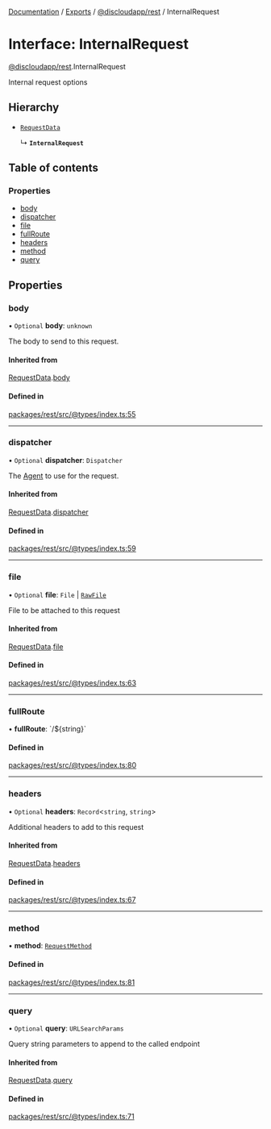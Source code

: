 [Documentation](../README.md) / [Exports](../modules.md) / [@discloudapp/rest](../modules/discloudapp_rest.md) / InternalRequest

# Interface: InternalRequest

[@discloudapp/rest](../modules/discloudapp_rest.md).InternalRequest

Internal request options

## Hierarchy

- [`RequestData`](discloudapp_rest.RequestData.md)

  ↳ **`InternalRequest`**

## Table of contents

### Properties

- [body](discloudapp_rest.InternalRequest.md#body)
- [dispatcher](discloudapp_rest.InternalRequest.md#dispatcher)
- [file](discloudapp_rest.InternalRequest.md#file)
- [fullRoute](discloudapp_rest.InternalRequest.md#fullroute)
- [headers](discloudapp_rest.InternalRequest.md#headers)
- [method](discloudapp_rest.InternalRequest.md#method)
- [query](discloudapp_rest.InternalRequest.md#query)

## Properties

### body

• `Optional` **body**: `unknown`

The body to send to this request.

#### Inherited from

[RequestData](discloudapp_rest.RequestData.md).[body](discloudapp_rest.RequestData.md#body)

#### Defined in

[packages/rest/src/@types/index.ts:55](https://github.com/discloud/discloud.app/blob/78281f4/packages/rest/src/@types/index.ts#L55)

___

### dispatcher

• `Optional` **dispatcher**: `Dispatcher`

The [Agent](https://undici.nodejs.org/#/docs/api/Agent) to use for the request.

#### Inherited from

[RequestData](discloudapp_rest.RequestData.md).[dispatcher](discloudapp_rest.RequestData.md#dispatcher)

#### Defined in

[packages/rest/src/@types/index.ts:59](https://github.com/discloud/discloud.app/blob/78281f4/packages/rest/src/@types/index.ts#L59)

___

### file

• `Optional` **file**: `File` \| [`RawFile`](discloud_app.RawFile.md)

File to be attached to this request

#### Inherited from

[RequestData](discloudapp_rest.RequestData.md).[file](discloudapp_rest.RequestData.md#file)

#### Defined in

[packages/rest/src/@types/index.ts:63](https://github.com/discloud/discloud.app/blob/78281f4/packages/rest/src/@types/index.ts#L63)

___

### fullRoute

• **fullRoute**: \`/$\{string}\`

#### Defined in

[packages/rest/src/@types/index.ts:80](https://github.com/discloud/discloud.app/blob/78281f4/packages/rest/src/@types/index.ts#L80)

___

### headers

• `Optional` **headers**: `Record`\<`string`, `string`\>

Additional headers to add to this request

#### Inherited from

[RequestData](discloudapp_rest.RequestData.md).[headers](discloudapp_rest.RequestData.md#headers)

#### Defined in

[packages/rest/src/@types/index.ts:67](https://github.com/discloud/discloud.app/blob/78281f4/packages/rest/src/@types/index.ts#L67)

___

### method

• **method**: [`RequestMethod`](../enums/discloudapp_rest.RequestMethod.md)

#### Defined in

[packages/rest/src/@types/index.ts:81](https://github.com/discloud/discloud.app/blob/78281f4/packages/rest/src/@types/index.ts#L81)

___

### query

• `Optional` **query**: `URLSearchParams`

Query string parameters to append to the called endpoint

#### Inherited from

[RequestData](discloudapp_rest.RequestData.md).[query](discloudapp_rest.RequestData.md#query)

#### Defined in

[packages/rest/src/@types/index.ts:71](https://github.com/discloud/discloud.app/blob/78281f4/packages/rest/src/@types/index.ts#L71)
